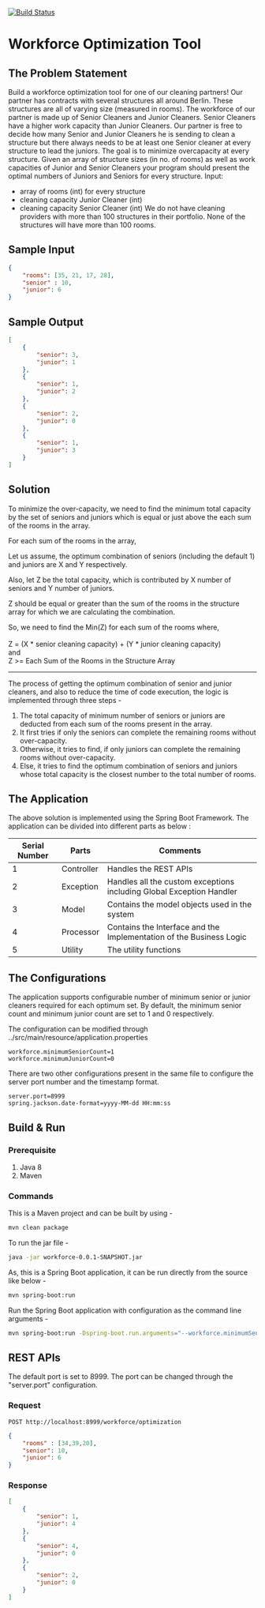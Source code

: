 [![Build Status](https://travis-ci.org/parijatmukherjee/workforce.svg?branch=master)](https://travis-ci.org/parijatmukherjee/workforce)

# Workforce Optimization Tool


## The Problem Statement

Build a workforce optimization tool for one of our cleaning partners! Our partner has
contracts with several structures all around Berlin. These structures are all of varying size
(measured in rooms). The workforce of our partner is made up of Senior Cleaners and
Junior Cleaners. Senior Cleaners have a higher work capacity than Junior Cleaners. Our
partner is free to decide how many Senior and Junior Cleaners he is sending to clean a
structure but there always needs to be at least one Senior cleaner at every structure to lead
the juniors. The goal is to minimize overcapacity at every structure.
Given an array of structure sizes (in no. of rooms) as well as work capacities of Junior and
Senior Cleaners your program should present the optimal numbers of Juniors and Seniors
for every structure.
Input:
- array of rooms (int) for every structure
- cleaning capacity Junior Cleaner (int)
- cleaning capacity Senior Cleaner (int)
We do not have cleaning providers with more than 100 structures in their portfolio. None of
the structures will have more than 100 rooms.

## Sample Input

```json
{ 
	"rooms": [35, 21, 17, 28], 
	"senior" : 10, 
	"junior": 6 
}
```

## Sample Output
```json
[ 
	{
		"senior": 3, 
		"junior": 1
	}, 
	{
		"senior": 1, 
		"junior": 2
	}, 
	{
		"senior": 2, 
		"junior": 0
	}, 
	{
		"senior": 1, 
		"junior": 3
	} 
]
```

## Solution

To minimize the over-capacity, we need to find the minimum total capacity by the set of seniors and juniors which is equal or just above the each sum of the rooms in the array.

For each sum of the rooms in the array,

Let us assume, the optimum combination of seniors (including the default 1) and juniors are X and Y respectively.

Also, let Z be the total capacity, which is contributed by X number of seniors and Y number of juniors.

Z should be equal or greater than the sum of the rooms in the structure array for which we are calculating the combination.

So, we need to find the Min(Z) for each sum of the rooms where,
<br/>
<br/>
Z = (X \* senior cleaning capacity) + (Y \* junior cleaning capacity)
<br/>
and
<br/>
Z >= Each Sum of the Rooms in the Structure Array


------------


The process of getting the optimum combination of senior and junior cleaners, and also to reduce the time of code execution, the logic is implemented through three steps - 

1. The total capacity of minimum number of seniors or juniors are deducted from each sum of the rooms present in the array.
2. It first tries if only the seniors can complete the remaining rooms without over-capacity.
3. Otherwise, it tries to find, if only juniors can complete the remaining rooms without over-capacity.
4. Else, it tries to find the optimum combination of seniors and juniors whose total capacity is the closest number to the total number of rooms.

## The Application

The above solution is implemented using the Spring Boot Framework. The application can be divided into different parts as below :

| Serial Number  | Parts  |  Comments |
| ------------ | ------------ | ------------ |
| 1  |  Controller |  Handles the REST APIs |
|  2 |  Exception | Handles all the custom exceptions including Global Exception Handler  |
| 3 |  Model | Contains the model objects used in the system|
| 4 | Processor | Contains the Interface and the Implementation of the Business Logic |
| 5 | Utility | The utility functions | 

## The Configurations

The application supports configurable number of minimum senior or junior cleaners required for each optimum set. By default, the minimum 
senior count and minimum junior count are set to 1 and 0 respectively.

The configuration can be modified through ../src/main/resource/application.properties
```
workforce.minimumSeniorCount=1
workforce.minimumJuniorCount=0
```

There are two other configurations present in the same file to configure the server port number and the timestamp format.

```
server.port=8999
spring.jackson.date-format=yyyy-MM-dd HH:mm:ss
```

## Build & Run

### Prerequisite
1. Java 8
2. Maven

### Commands

This is a Maven project and can be built by using - 
```bash
mvn clean package
```
To run the jar file -
```bash
java -jar workforce-0.0.1-SNAPSHOT.jar
```

As, this is a Spring Boot application, it can be run directly from the source like below -
```bash
mvn spring-boot:run
```
Run the Spring Boot application with configuration as the command line arguments -
```bash
mvn spring-boot:run -Dspring-boot.run.arguments="--workforce.minimumSeniorCount=1,--workforce.minimumJuniorCount=0"
```
## REST APIs

The default port is set to 8999. The port can be changed through the "server.port" configuration.

### Request
```
POST http://localhost:8999/workforce/optimization
```
```json
{ 
	"rooms" : [34,39,20], 
	"senior": 10, 
	"junior": 6
}
```

### Response
```json
[
    {
        "senior": 1,
        "junior": 4
    },
    {
        "senior": 4,
        "junior": 0
    },
    {
        "senior": 2,
        "junior": 0
    }
]
```